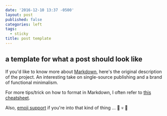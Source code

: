 ```yaml
---
date: '2016-12-10 13:37 -0500'
layout: post
published: false
categories: left
tags:
  - sticky
title: post template
---
```

## a template for what a post should look like

If you'd like to know more about [Markdown](http://daringfireball.net/projects/markdown/), here's the original description of the project. An interesting take on single-source publishing and a brand of functional minimalism.

For more tips/trick on how to format in Markdown, I often refer to [this cheatsheet](https://github.com/adam-p/markdown-here/wiki/Markdown-Cheatsheet).

Also, [emoji support](http://www.webpagefx.com/tools/emoji-cheat-sheet/) if you're into that kind of thing ... :pizza: :skull: :pizza:
